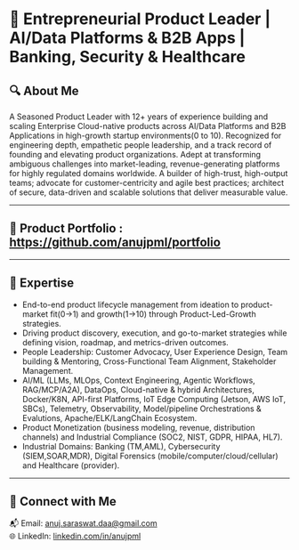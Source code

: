 <!--
**anujpml/anujpml** is a ✨ _special_ ✨ repository because its `README.md` (this file) appears on your GitHub profile.
-->
# 🧠 Entrepreneurial Product Leader | AI/Data Platforms & B2B Apps | Banking, Security & Healthcare

## 🔍 About Me
A Seasoned Product Leader with 12+ years of experience building and scaling Enterprise Cloud-native products across AI/Data Platforms and B2B Applications in high-growth startup environments(0 to 10). Recognized for engineering depth, empathetic people leadership, and a track record of founding and elevating product organizations. Adept at transforming ambiguous challenges into market-leading, revenue-generating platforms for highly regulated domains worldwide.
A builder of high-trust, high-output teams; advocate for customer-centricity and agile best practices; architect of secure, data-driven and scalable solutions that deliver measurable value.

---

## 🚀 Product Portfolio : https://github.com/anujpml/portfolio

---

## 🧠 Expertise

- End-to-end product lifecycle management from ideation to product-market fit(0→1) and growth(1→10) through Product-Led-Growth strategies.
- Driving product discovery, execution, and go-to-market strategies while defining vision, roadmap, and metrics-driven outcomes.
- People Leadership: Customer Advocacy, User Experience Design, Team building & Mentoring, Cross-Functional Team Alignment, Stakeholder Management.
- AI/ML (LLMs, MLOps, Context Engineering, Agentic Workflows, RAG/MCP/A2A), DataOps, Cloud-native & hybrid Architectures, Docker/K8N, API-first Platforms, IoT Edge Computing (Jetson, AWS IoT, SBCs), Telemetry, Observability, Model/pipeline Orchestrations & Evalutions, Apache/ELK/LangChain Ecosystem. 
- Product Monetization (business modeling, revenue, distribution channels) and Industrial Compliance (SOC2, NIST, GDPR, HIPAA, HL7).
- Industrial Domains: Banking (TM,AML), Cybersecurity (SIEM,SOAR,MDR), Digital Forensics (mobile/computer/cloud/cellular) and Healthcare (provider).
  
---

## 🔗 Connect with Me
📬 Email: anuj.saraswat.daa@gmail.com  
🌐 LinkedIn: [linkedin.com/in/anujpml](https://linkedin.com/in/anujpml) 
